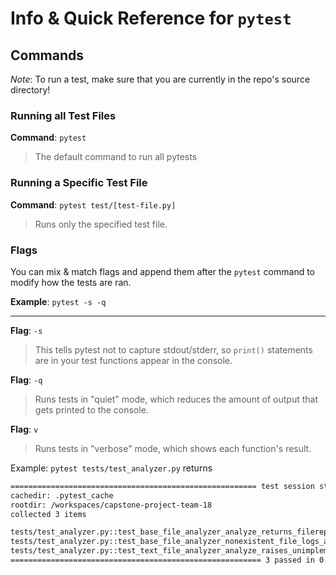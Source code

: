 # Info & Quick Reference for `pytest`

## Commands

*Note*: To run a test, make sure that you are currently in the repo's source directory!

### Running all Test Files

**Command**: `pytest`
> The default command to run all pytests

### Running a Specific Test File

**Command**: `pytest test/[test-file.py]`

> Runs only the specified test file.

### Flags
You can mix & match flags and append them after the `pytest` command to modify how the tests are ran.

**Example**: `pytest -s -q`
****

**Flag**: `-s`

> This tells pytest not to capture stdout/stderr, so `print()` statements are in your test functions appear in the console.

**Flag**: `-q`

> Runs tests in "quiet" mode, which reduces the amount of output that gets printed to the console.

**Flag**: `v`

> Runs tests in "verbose" mode, which shows each function's result.

Example: `pytest tests/test_analyzer.py` returns
``` txt
======================================================= test session starts =======================================
cachedir: .pytest_cache
rootdir: /workspaces/capstone-project-team-18
collected 3 items

tests/test_analyzer.py::test_base_file_analyzer_analyze_returns_filereport_with_core_stats PASSED           [ 33%]
tests/test_analyzer.py::test_base_file_analyzer_nonexistent_file_logs_and_returns_empty PASSED              [ 66%]
tests/test_analyzer.py::test_text_file_analyzer_analyze_raises_unimplemented PASSED                         [100%]
======================================================== 3 passed in 0.01s =======================================
```